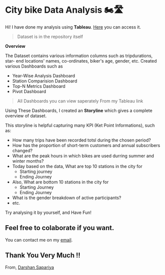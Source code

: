# City bike Data Analysis 🏍️🛣️

Hi! I have done my analysis using **Tableau**. [Here](https://public.tableau.com/views/Book1_16428710015770/Story1?:language=en-US&:display_count=n&:origin=viz_share_link) you can access it.
> Dataset is in the repository itself

**Overview**

The Dataset contains various information columns such as tripdurations, star- end locations' names, co-ordinates, biker's age, gender, etc.
Created various Dashboards such as 
- Year-Wise Analysis Dashboard
- Station Comparision Dashboard
- Top-N Metrics Dashboard
- Pivot Dashboard
> All Dashboards you can view saperately From my Tableau link

Using These Dashboards, I created an **Storyline** which gives a complete overview of dataset.

This storyline is helpful capturing many KPI (Ket Point Informations), such as:
- How many trips have been recorded totsl during the chosen period?
- How has the proportion of short-term customers and annual subscribers changed?
- What are the peak hours in which bikes are used durring summer and winter months?
- Today based on the data, What are top 10 stations in the city for
	- Starting journey
	- Ending Journey
- Also, What are bottom 10 stations in the city for
	- Starting Journey
	- Ending Journey
- What is the gender breakdown of active participants?
- etc.

 Try analysing it by yourself, and Have Fun!

## Feel free to colaborate if you want.
You can contact me on my [email](sapariyadarshan2001@gmail.com).

## Thank You Very Much !! 
   From, [Darshan Sapariya](https://github.com/DarshanSapariya)

